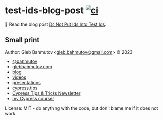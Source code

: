 # test-ids-blog-post [![ci](https://github.com/bahmutov/test-ids-blog-post/actions/workflows/ci.yml/badge.svg?branch=main)](https://github.com/bahmutov/test-ids-blog-post/actions/workflows/ci.yml)

📝 Read the blog post [Do Not Put Ids Into Test Ids](https://glebbahmutov.com/blog/no-id-in-test-ids/).

## Small print

Author: Gleb Bahmutov &lt;gleb.bahmutov@gmail.com&gt; &copy; 2023

- [@bahmutov](https://twitter.com/bahmutov)
- [glebbahmutov.com](https://glebbahmutov.com)
- [blog](https://glebbahmutov.com/blog)
- [videos](https://www.youtube.com/glebbahmutov)
- [presentations](https://slides.com/bahmutov)
- [cypress.tips](https://cypress.tips)
- [Cypress Tips & Tricks Newsletter](https://cypresstips.substack.com/)
- [my Cypress courses](https://cypress.tips/courses)

License: MIT - do anything with the code, but don't blame me if it does not work.
